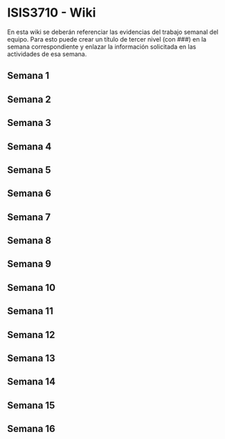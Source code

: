 # ISIS3710 - Wiki

En esta wiki se deberán referenciar las evidencias del trabajo semanal del equipo. Para esto puede crear un título de tercer nivel (con ###) en la semana correspondiente y enlazar la información solicitada en las actividades de esa semana.

## Semana 1

## Semana 2

## Semana 3

## Semana 4

## Semana 5

## Semana 6

## Semana 7

## Semana 8

## Semana 9

## Semana 10

## Semana 11

## Semana 12

## Semana 13

## Semana 14

## Semana 15

## Semana 16


